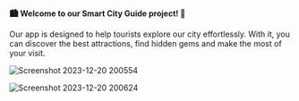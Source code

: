 **🏙️ Welcome to our Smart City Guide project! 📱**


 Our app is designed to help tourists explore our city effortlessly. 
With it, you can discover the best attractions, find hidden gems
 and make the most of your visit. 

![Screenshot 2023-12-20 200554](https://github.com/padmapriyanka25/smart-city-guide-prj-code/assets/141168800/18406509-c09d-4347-af4c-169f86d6d0dc)


![Screenshot 2023-12-20 200624](https://github.com/padmapriyanka25/smart-city-guide-prj-code/assets/141168800/c4a6b6c4-7ff5-4c36-9163-8aff3358aaaf)


